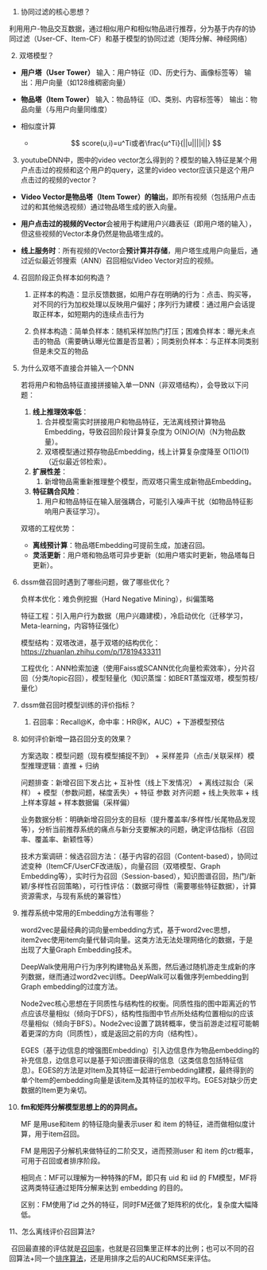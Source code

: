 1. 协同过滤的核心思想？


​		利用用户-物品交互数据，通过相似用户和相似物品进行推荐，分为基于内存的协同过滤（User-CF、Item-CF）和基于模型的协同过滤（矩阵分解、神经网络）



​	2. 双塔模型？

- **用户塔（User Tower）**
  输入：用户特征（ID、历史行为、画像标签等）
  输出：用户向量（如128维稠密向量）

- **物品塔（Item Tower）**
  输入：物品特征（ID、类别、内容标签等）
  输出：物品向量（与用户向量同维度）

- 相似度计算

  - $$
    score(u,i)=u^Ti或者\frac{u^Ti}{||u||||i||}
    $$

    

3. youtubeDNN中，图中的video vector怎么得到的？模型的输入特征是某个用户点击过的视频和这个用户的query，这里的video vector应该只是这个用户点击过的视频的vector？

- **Video Vector是物品塔（Item Tower）的输出**，即所有视频（包括用户点击过的和其他候选视频）通过物品塔生成的嵌入向量。

- **用户点击过的视频的Vector**会被用于构建用户兴趣表征（即用户塔的输入），但这些视频的Vector本身仍然是物品塔生成的。

- **线上服务时**：所有视频的Vector会**预计算并存储**，用户塔生成用户向量后，通过近似最近邻搜索（ANN）召回相似Video Vector对应的视频。

  

4. 召回阶段正负样本如何构造？
   1. 正样本的构造：显示反馈数据，如用户存在明确的行为：点击、购买等，对不同的行为加权处理以反映用户偏好；序列行为建模：通过用户会话提取正样本，如短期内的连续点击行为

   2. 负样本构造：简单负样本：随机采样加热门打压；困难负样本：曝光未点击的物品（需要确认曝光位置是否显著）；同类别负样本：与正样本同类别但是未交互的物品

      

5. 为什么双塔不直接合并输入一个DNN

   若将用户和物品特征直接拼接输入单一DNN（非双塔结构），会导致以下问题：

   1. **线上推理效率低**：
      1. 合并模型需实时拼接用户和物品特征，无法离线预计算物品Embedding，导致召回阶段计算复杂度为 O(N)*O*(*N*)（N为物品数量）。
      2. 双塔模型通过预存物品Embedding，线上计算复杂度降至 O(1)*O*(1)（近似最近邻检索）。
   2. **扩展性差**：
      1. 新增物品需重新推理整个模型，而双塔只需生成新物品Embedding。
   3. **特征耦合风险**：
      1. 用户和物品特征在输入层强耦合，可能引入噪声干扰（如物品特征影响用户表征学习）。

   双塔的工程优势：

   - **离线预计算**：物品塔Embedding可提前生成，加速召回。
   - **灵活更新**：用户塔和物品塔可异步更新（如用户塔实时更新，物品塔每日更新）。

   

6. dssm做召回时遇到了哪些问题，做了哪些优化？

   负样本优化：难负例挖掘（Hard Negative Mining），纠偏策略

   特征工程：引入用户行为数据（用户兴趣建模），冷启动优化（迁移学习，Meta-learning，内容特征强化）

   模型结构：双塔改进，基于双塔的结构优化：https://zhuanlan.zhihu.com/p/17819433311

   工程优化：ANN检索加速（使用Faiss或SCANN优化向量检索效率），分片召回（分类/topic召回），模型轻量化（知识蒸馏：如BERT蒸馏双塔，模型剪枝/量化）

   

7. dssm做召回时模型训练的评价指标？

   1. 召回率：Recall@K，命中率：HR@K，AUC）+ 下游模型预估

      

8. 如何评价新增一路召回分支的效果？

   方案选取：模型问题（现有模型捕捉不到） + 采样差异（点击/关联采样）模型推理逻辑：直推 + 归纳

   问题排查：新增召回下发占比 + 互补性（线上下发情况） + 离线过拟合（采样） + 模型（参数问题，梯度丢失）+ 特征 参数 对齐问题 + 线上失败率 + 线上样本穿越 + 样本数据偏（采样偏）

   业务数据分析：明确新增召回分支的目标（提升覆盖率/多样性/长尾物品发现等），分析当前推荐系统的痛点与新分支要解决的问题，确定评估指标（召回率、覆盖率、新颖性等）

   技术方案调研：候选召回方法：（基于内容的召回（Content-based），协同过滤变种（ItemCF/UserCF改进版），向量召回（双塔模型、Graph Embedding等），实时行为召回（Session-based），知识图谱召回，热门/新颖/多样性召回策略），可行性评估：（数据可得性（需要哪些特征数据），计算资源需求，与现有系统的兼容性）

   

9. 推荐系统中常用的Embedding方法有哪些？

   word2vec是最经典的词向量embedding方式，基于word2vec思想，item2vec使用item向量代替词向量。这类方法无法处理网络化的数据，于是出现了大量Graph Embedding技术。

   DeepWalk使用用户行为序列构建物品关系图，然后通过随机游走生成新的序列数据，继而通过word2vec训练。DeepWalk可以看做序列embedding到Graph embedding的过度方法。

   Node2vec核心思想在于同质性与结构性的权衡。同质性指的图中距离近的节点应该尽量相似（倾向于DFS），结构性指图中节点所处结构位置相似的应该尽量相似（倾向于BFS）。Node2vec设置了跳转概率，使当前游走过程可能朝着更深的方向（同质性），或是返回之前的方向（结构性）。

   EGES（基于边信息的增强图Embedding）引入边信息作为物品embedding的补充信息，边信息可以是基于知识图谱获得的信息（这类信息包括特征信息）。EGES的方法是对Item及其特征一起进行embedding建模，最终得到的单个Item的embedding向量是该item及其特征的加权平均。EGES对缺少历史数据的Item更为亲切。

   

10. **fm和矩阵分解模型思想上的的异同点。**

    MF 是用use和item 的特征隐向量表示user 和 item 的特征，进而做相似度计算，用于item召回。

    FM 是用因子分解机来做特征的二阶交叉，进而预测user 和 item 的ctr概率，可用于召回或者排序阶段。

    相同点：MF可以理解为一种特殊的FM，即只有 uid 和 iid 的 FM模型，MF将这两类特征通过矩阵分解来达到 embedding 的目的。

    区别：FM使用了id 之外的特征，同时FM还做了矩阵积的优化，复杂度大幅降低。

    

11、怎么离线评价召回算法?

​		召回最直接的评估就是[召回率](https://zhida.zhihu.com/search?content_id=186544288&content_type=Article&match_order=1&q=召回率&zhida_source=entity)，也就是召回集里正样本的比例；也可以不同的召回算法+同一个[排序算法](https://zhida.zhihu.com/search?content_id=186544288&content_type=Article&match_order=1&q=排序算法&zhida_source=entity)，还是用排序之后的AUC和RMSE来评估。